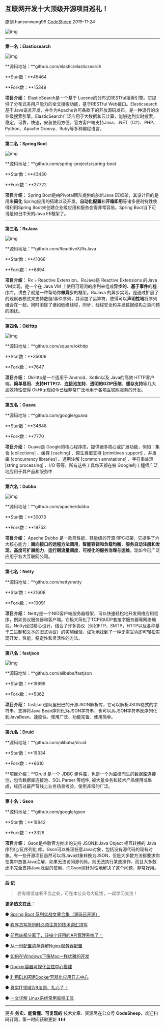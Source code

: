 ## 互联网开发十大顶级开源项目巡礼！

原创 hansonwong99 [CodeSheep](javascript:void(0);) *2019-11-24*

![img](https://mmbiz.qpic.cn/mmbiz_png/xq9PqibkVAzpo3vzmpNOgnGDlMNePkH3dpbNNCnLQcEXicGgQkRXTxqGIRlatbB9WibDLaibK4sic8Z3acic55z9ciaQA/640?wx_fmt=png&tp=webp&wxfrom=5&wx_lazy=1&wx_co=1)

------

 **第一名：Elasticsearch** 

![img](https://mmbiz.qpic.cn/mmbiz_png/xq9PqibkVAzpo3vzmpNOgnGDlMNePkH3dCVDicQy3jkDicx8DwPEuUyyyD5uX4uy0g8SEpkxcPKAQibJpic5ybG9mbQ/640?wx_fmt=png&tp=webp&wxfrom=5&wx_lazy=1&wx_co=1)

**源码地址：**github.com/elastic/elasticsearch

**Star数：**45464

**Fork数：**15349

**项目介绍：** ElasticSearch是一个基于 Lucene的分布式RESTful搜索引擎。它提供了分布式多用户能力的全文搜索功能，基于RESTful Web接口。Elasticsearch基于Java语言开发，并作为Apache许可条款下的开放源码发布，是一种流行的企业级搜索引擎。ElasticSearch广泛应用于大数据和云计算，能够达到实时搜索，稳定，可靠，快速，安装使用方便。官方客户端支持Java、.NET（C#）、PHP、Python、Apache Groovy、Ruby等多种编程语言。

------

 **第二名：Spring Boot** 

![img](https://mmbiz.qpic.cn/mmbiz_png/xq9PqibkVAzpo3vzmpNOgnGDlMNePkH3dyianjiczIlGia8MvLdxibvKbTYiadIcQomBZweLePO2vA4PtrW6QoNydShw/640?wx_fmt=png&tp=webp&wxfrom=5&wx_lazy=1&wx_co=1)

**源码地址：**github.com/spring-projects/spring-boot

**Star数：**43430

**Fork数：**27722

**项目介绍：** Spring Boot是由Pivotal团队提供的船新Java EE框架，其设计目的是用来**简化** Spring应用的搭建以及开发。**自动化配置**和**开箱即用**等诸多便利特性使得利用Spring Boot来创建企业级应用和服务变得非常容易。Spring Boot当下可谓是如日中天的Java EE框架了。

------

 **第三名：RxJava** 

![img](https://mmbiz.qpic.cn/mmbiz_png/xq9PqibkVAzpo3vzmpNOgnGDlMNePkH3d1bJITcna88AuLffkjeXFa18ObibTx0murO4E5AyzfxY8wVNQO0aOsAg/640?wx_fmt=png&tp=webp&wxfrom=5&wx_lazy=1&wx_co=1)

**源码地址：**github.com/ReactiveX/RxJava

**Star数：**41066

**Fork数：**6894

**项目介绍：** Rx = Reactive Extension。RxJava是 Reactive Extensions 的Java VM实现，是一个在 Java VM 上使用可观测的序列来组成**异步的**、**基于事件**的程序库。讲白了就是一种帮助你**做异步**的框架。RxJava 的异步实现，是通过扩展了的观察者模式来支持数据/事件序列，并添加了运算符，使得可以**声明性地**将序列组合在一起，同时消除了诸如低级线程，同步，线程安全和并发数据结构之类问题的困扰。

------

 **第四名：OkHttp** 

![img](https://mmbiz.qpic.cn/mmbiz_png/xq9PqibkVAzpo3vzmpNOgnGDlMNePkH3dHYlHMfICPhe2KvPktpfsO08fAXKwze70iandzrAsUia6zblwLQrcXmXw/640?wx_fmt=png&tp=webp&wxfrom=5&wx_lazy=1&wx_co=1)

**源码地址：**github.com/square/okhttp

**Star数：**35006

**Fork数：**7647

**项目介绍：** OkHttp是一个适用于 Android，Kotlin以及 Java的高效 HTTP客户端。**简单易用**、**支持HTTP/2**、**连接池加持**、**透明的GZIP压缩**、**缓存支持**等几大高效特性使得 OkHttp现如今已经非常广泛地用于各项互联网服务的开发。

------

 **第五名：Guava** 

**源码地址：**github.com/google/guava

**Star数：**34648

**Fork数：**7770

**项目介绍：** Guava是 Google的核心程序库，提供诸多核心或扩展功能，例如：集合 [collections] 、缓存 [caching] 、原生类型支持 [primitives support] 、并发库 [concurrency libraries] 、通用注解 [common annotations] 、字符串处理 [string processing] 、I/O 等等。所有这些工具每天都在被 Google的工程师广泛地应用于其产品和服务中

------

 **第六名：Dubbo** 

![img](https://mmbiz.qpic.cn/mmbiz_png/xq9PqibkVAzpo3vzmpNOgnGDlMNePkH3denbQBY8Q6zJzDOKrm4KEGlTBLXVCmx2TQO4aInYiawvQXicm11nyibE1w/640?wx_fmt=png&tp=webp&wxfrom=5&wx_lazy=1&wx_co=1)

**源码地址：**github.com/apache/dubbo

**Star数：**30073

**Fork数：**19753

**项目介绍：** Apache Dubbo 是一款高性能、轻量级的开源 RPC框架，它提供了六大核心能力：**面向接口的远程方法调用**，**智能容错和负载均衡**，**服务自动注册和发现**，**高度可扩展能力**，**运行期流量调度**，**可视化的服务治理与运维**。现如今已广泛应用于各大互联网公司。

------

 **第七名：Netty** 

**源码地址：**github.com/netty/netty

**Star数：**21608

**Fork数：**10091

**项目介绍：** Netty是一个NIO客户端服务器框架，可以快速轻松地开发网络应用程序，例如协议服务器和客户端。它极大简化了TCP和UDP套接字服务器等网络编程。Netty经过精心设计，结合了许多协议（例如FTP，SMTP，HTTP以及各种基于二进制和文本的旧式协议）的实施经验，成功地找到了一种无需妥协即可轻松实现开发，性能，稳定性和灵活性的方法。

------

 **第八名：fastjson** 

![img](https://mmbiz.qpic.cn/mmbiz_png/xq9PqibkVAzpo3vzmpNOgnGDlMNePkH3dnibwHg0JY8fW4SxDSfPvia4LO5N0h0o6HXicpBDtftcs620WucXR5ImyQ/640?wx_fmt=png&tp=webp&wxfrom=5&wx_lazy=1&wx_co=1)

**源码地址：**github.com/alibaba/fastjson

**Star数：**19899

**Fork数：**5362

**项目介绍：** fastjson是阿里巴巴的开源JSON解析库，它可以解析JSON格式的字符串，支持将Java Bean序列化为JSON字符串，也可以从JSON字符串反序列化到JavaBean。速度快、使用广泛、功能完备、使用简单。

------

 **第九名：Druid** 

**源码地址：**github.com/alibaba/druid

**Star数：**19334

**Fork数：**6610

**项目介绍：**Druid 是一个 JDBC 组件库，也是一个为监控而生的数据库连接池，包含数据库连接池、SQL Parser 等组件, 被大量业务和技术产品使用或集成，经历过最严苛线上业务场景考验，使用非常的广泛。

------

 **第十名：Gson** 

**源码地址：**github.com/google/gson

**Star数：**16842

**Fork数：**3329

**项目介绍：** Gson是谷歌官方推出的支持 JSON和Java Object 相互转换的 Java序列化/反序列化 库。Gson可以处理任意Java对象，包括没有源代码的现有对象。有一些开源项目虽然可以将Java对象转换为JSON，但是大多数方法都要求你在类中放置Java注解，如果无法访问源代码，则无法执行某些操作，而且大多数还不完全支持Java泛型的使用，而Gson则针对性地解决了这个问题，非常好用。

------

**后  记**

> 若有错误或者不当之处，可在本公众号内反馈，一起学习交流！

**更多热文在此：**

 ● [Spring Boot 系列实战文章合集（源码已开源）](http://mp.weixin.qq.com/s?__biz=MzU4ODI1MjA3NQ==&mid=2247484006&idx=1&sn=15cf2b8a17bd6f49952f65bdc718724b&chksm=fdded4a2caa95db4b3099fa75635a7d99655e22963f9dc65446cd703a66cbc9b2a22b87b7ece&scene=21#wechat_redirect)

 ● [程序员写简历时必须注意的技术词汇拼写](http://mp.weixin.qq.com/s?__biz=MzU4ODI1MjA3NQ==&mid=2247484027&idx=1&sn=1f005a4c2ec45631865429ff9ccfbe44&chksm=fdded4bfcaa95da942be42b38c7733bdf5ce322136231ca2014dc6b92c117a2fe5bea35bb6bb&scene=21#wechat_redirect)

 ● [前后端都分离了，该搞个好用的API管理系统了！](http://mp.weixin.qq.com/s?__biz=MzU4ODI1MjA3NQ==&mid=2247484489&idx=1&sn=8d59a12d27de5c50776d1a9967890a7e&chksm=fdded28dcaa95b9b1798009f7b9df7f0381573ad52d7903361687796ca4a7b071024e0085e1e&scene=21#wechat_redirect)

 ● [从一份配置清单详解Nginx服务器配置](http://mp.weixin.qq.com/s?__biz=MzU4ODI1MjA3NQ==&mid=2247483807&idx=1&sn=e3a164701c2f6e0f3cf91bd25d595479&chksm=fdded75bcaa95e4d857e5f4e040f37b7c3d8f3b301856493419498b6e54d8a43addfc25e7505&scene=21#wechat_redirect)

 ● [如何在Windows下像Mac一样优雅的开发](http://mp.weixin.qq.com/s?__biz=MzU4ODI1MjA3NQ==&mid=2247484183&idx=1&sn=6f2d948b0a20aba18b04371f9a0de17d&chksm=fdded5d3caa95cc5de641eb44b617073d7f46ad1e768ba00ea72e97f6584486273e3a84c4f62&scene=21#wechat_redirect)

 ● [Docker容器可视化监控中心搭建](http://mp.weixin.qq.com/s?__biz=MzU4ODI1MjA3NQ==&mid=2247483763&idx=1&sn=6ceb9e73540b5016dadfb212636b3855&chksm=fdded7b7caa95ea1165b507397c39267d3bf7522c83cc8ed10eae4ee4a13db831eb58a3dc167&scene=21#wechat_redirect)

 ● [利用ELK搭建Docker容器化应用日志中心](http://mp.weixin.qq.com/s?__biz=MzU4ODI1MjA3NQ==&mid=2247483768&idx=1&sn=df06fd3fc033ef8120a14677db388d9a&chksm=fdded7bccaa95eaaac9ff046c1c7fad0d3489ec7af546d829175af6106340e053f570e8c927c&scene=21#wechat_redirect)

 ● [真实IT领域2/8法则，扎心了！](http://mp.weixin.qq.com/s?__biz=MzU4ODI1MjA3NQ==&mid=2247484415&idx=1&sn=afc9d5b1e27cbe8327d398e96e5304ca&chksm=fdded53bcaa95c2d7352b7c54c89b92e2f16005cb681072c6991ef0c89fc5fe2793dbc4e979d&scene=21#wechat_redirect)

 ● [一文详解 Linux系统常用监控工具](http://mp.weixin.qq.com/s?__biz=MzU4ODI1MjA3NQ==&mid=2247483877&idx=1&sn=113867c83c0cecf5781a9e1a7f91bdd1&chksm=fdded721caa95e37f757660e7f14775ac55e4a72f9c24b119af7ef83ca7587ceb53f22298c99&scene=21#wechat_redirect)

------

更多 **务实、能看懂、可复现的** 技术文章、资源尽在公众号 **CodeSheep**，欢迎扫码订阅，第一时间获取更新 ⬇️⬇️⬇️